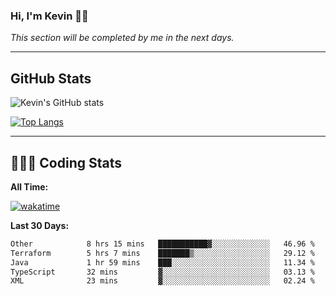 ### Hi, I'm Kevin 👋🏻

_This section will be completed by me in the next days._


--- 
## GitHub Stats
![Kevin's GitHub stats](https://github-readme-stats.vercel.app/api?username=kevin-kraus&show_icons=true&theme=dark)

[![Top Langs](https://github-readme-stats.vercel.app/api/top-langs/?username=kevin-kraus&layout=compact&theme=dark)]()

---
## 🧑🏻‍💻 Coding Stats

**All Time:**

[![wakatime](https://wakatime.com/badge/user/2ee1869b-72a2-4c21-b5f7-e95432f5a1cf.svg?style=flat)](https://wakatime.com/@2ee1869b-72a2-4c21-b5f7-e95432f5a1cf)

**Last 30 Days:**

<!--START_SECTION:waka-->

```txt
Other            8 hrs 15 mins   ███████████▓░░░░░░░░░░░░░   46.96 %
Terraform        5 hrs 7 mins    ███████▒░░░░░░░░░░░░░░░░░   29.12 %
Java             1 hr 59 mins    ███░░░░░░░░░░░░░░░░░░░░░░   11.34 %
TypeScript       32 mins         ▓░░░░░░░░░░░░░░░░░░░░░░░░   03.13 %
XML              23 mins         ▓░░░░░░░░░░░░░░░░░░░░░░░░   02.24 %
```

<!--END_SECTION:waka-->
